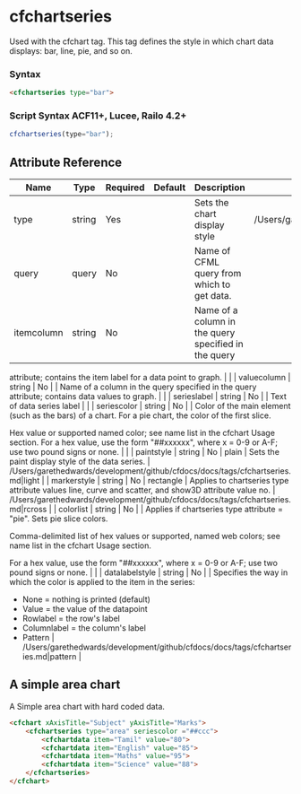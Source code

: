 # cfchartseries

Used with the cfchart tag. This tag defines the style in which
 chart data displays: bar, line, pie, and so on.

### Syntax

```html
<cfchartseries type="bar">
```

### Script Syntax ACF11+, Lucee, Railo 4.2+

```javascript
cfchartseries(type="bar");
```

## Attribute Reference

| Name | Type | Required | Default | Description | Values |
| --- | --- | --- | --- | --- | --- |
| type | string | Yes |  | Sets the chart display style | /Users/garethedwards/development/github/cfdocs/docs/tags/cfchartseries.md|pie |
| query | query | No |  | Name of CFML query from which to get data. |  |
| itemcolumn | string | No |  | Name of a column in the query specified in the query
 attribute; contains the item label for a data point to
 graph. |  |
| valuecolumn | string | No |  | Name of a column in the query specified in the query
 attribute; contains data values to graph. |  |
| serieslabel | string | No |  | Text of data series label |  |
| seriescolor | string | No |  | Color of the main element (such as the bars) of a chart.
 For a pie chart, the color of the first slice.

 Hex value or supported named color; see name list in the
 cfchart Usage section.
 For a hex value, use the form "##xxxxxx", where x = 0-9 or
 A-F; use two pound signs or none. |  |
| paintstyle | string | No | plain | Sets the paint display style of the data series. | /Users/garethedwards/development/github/cfdocs/docs/tags/cfchartseries.md|light |
| markerstyle | string | No | rectangle | Applies to chartseries type attribute values line, curve
 and scatter, and show3D attribute value no. | /Users/garethedwards/development/github/cfdocs/docs/tags/cfchartseries.md|rcross |
| colorlist | string | No |  | Applies if chartseries type attribute = "pie". Sets pie
 slice colors.

 Comma-delimited list of hex values or supported, named web
 colors; see name list in the cfchart Usage section.

 For a hex value, use the form "##xxxxxx", where x = 0-9 or
 A-F; use two pound signs or none. |  |
| datalabelstyle | string | No |  | Specifies the way in which the color is applied to the
 item in the series:
 - None = nothing is printed (default)
 - Value = the value of the datapoint
 - Rowlabel = the row's label
 - Columnlabel = the column's label
 - Pattern | /Users/garethedwards/development/github/cfdocs/docs/tags/cfchartseries.md|pattern |

## A simple area chart

A Simple area chart with hard coded data.

```html
<cfchart xAxisTitle="Subject" yAxisTitle="Marks">
	<cfchartseries type="area" seriescolor ="##ccc">
		<cfchartdata item="Tamil" value="80">
		<cfchartdata item="English" value="85">
		<cfchartdata item="Maths" value="95">
		<cfchartdata item="Science" value="88">
	</cfchartseries>
</cfchart>
```
